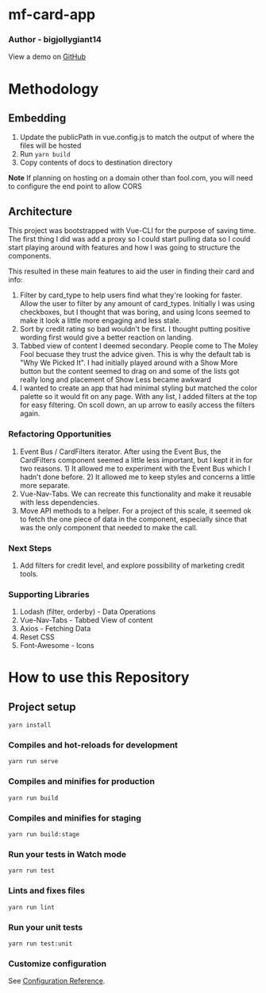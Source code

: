 # mf-card-app

### Author - bigjollygiant14

View a demo on [GitHub](https://bigjollygiant14.github.io/mf-card-app/)

# Methodology

## Embedding

1. Update the publicPath in vue.config.js to match the output of where the files will be hosted
2. Run `yarn build`
3. Copy contents of docs to destination directory

**Note** If planning on hosting on a domain other than fool.com, you will need to configure the end point to allow CORS

## Architecture

This project was bootstrapped with Vue-CLI for the purpose of saving time. The first thing I did was add a proxy so I could start pulling data so I could start playing around with features and how I was going to structure the components.

This resulted in these main features to aid the user in finding their card and info:

1. Filter by card_type to help users find what they\'re looking for faster. Allow the user to filter by any amount of card_types. Initially I was using checkboxes, but I thought that was boring, and using Icons seemed to make it look a little more engaging and less stale.
2. Sort by credit rating so bad wouldn\'t be first. I thought putting positive wording first would give a better reaction on landing.
3. Tabbed view of content I deemed secondary. People come to The Moley Fool becuase they trust the advice given. This is why the default tab is "Why We Picked It". I had initially played around with a Show More button but the content seemed to drag on and some of the lists got really long and placement of Show Less became awkward
4. I wanted to create an app that had minimal styling but matched the color palette so it would fit on any page. With any list, I added filters at the top for easy filtering. On scoll down, an up arrow to easily access the filters again.

### Refactoring Opportunities

1. Event Bus / CardFilters iterator. After using the Event Bus, the CardFilters component seemed a little less important, but I kept it in for two reasons. 1) It allowed me to experiment with the Event Bus which I hadn't done before. 2) It allowed me to keep styles and concerns a little more separate.
2. Vue-Nav-Tabs. We can recreate this functionality and make it reusable with less dependencies.
3. Move API methods to a helper. For a project of this scale, it seemed ok to fetch the one piece of data in the component, especially since that was the only component that needed to make the call.

### Next Steps

1. Add filters for credit level, and explore possibility of marketing credit tools.

### Supporting Libraries

1. Lodash (filter, orderby) - Data Operations
2. Vue-Nav-Tabs - Tabbed View of content
3. Axios - Fetching Data
4. Reset CSS
5. Font-Awesome - Icons

# How to use this Repository

## Project setup

```
yarn install
```

### Compiles and hot-reloads for development

```
yarn run serve
```

### Compiles and minifies for production

```
yarn run build
```

### Compiles and minifies for staging

```
yarn run build:stage
```

### Run your tests in Watch mode

```
yarn run test
```

### Lints and fixes files

```
yarn run lint
```

### Run your unit tests

```
yarn run test:unit
```

### Customize configuration

See [Configuration Reference](https://cli.vuejs.org/config/).
